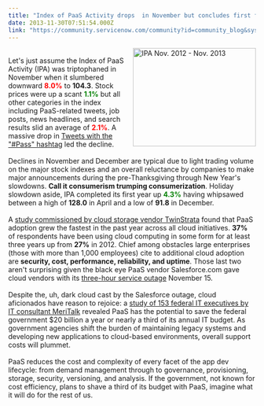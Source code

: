 ```yaml
---
title: "Index of PaaS Activity drops  in November but concludes first full year up "
date: 2013-11-30T07:51:54.000Z
link: "https://community.servicenow.com/community?id=community_blog&sys_id=cccdaea9dbd0dbc01dcaf3231f96192c"
---
```

<p><img  class="jive-image" src="3471e8c6db50d704ed6af3231f9619e5.iix" align="right" alt="IPA Nov. 2012 - Nov. 2013" height="200" width="250" /><br />Let's just assume the Index of PaaS Activity (IPA) was triptophaned in November when it slumbered downward <font color="red"><b>8.0%</b></font> to <b>104.3</b>. Stock prices were up a scant <font color="green"><b>1.1%</b></font> but all other categories in the index including PaaS-related tweets, job posts, news headlines, and search results slid an average of <font color="red"><b>2.1%</b></font>. A massive drop in <a title="witter.com/search?q=%23paas&src=typd" href="https://twitter.com/search?q=%23paas&amp;src=typd">Tweets with the "#Pass" hashtag</a> led the decline. <br /><!--break--><br />Declines in November and December are typical due to light trading volume on the major stock indexes and an overall reluctance by companies to make major announcements during the pre-Thanksgiving through New Year's slowdowns. <b>Call it consumerism trumping consumerization</b>. Holiday slowdown aside, IPA completed its first year up <font color="green"><b>4.3%</b></font> having whipsawed between a high of <b>128.0</b> in April and a low of <b>91.8</b> in December.<br /><br />A <a title="w.eweek.com/small-business/cloud-storage-adoption-rising-among-businesses-twinstrata.html" href="http://www.eweek.com/small-business/cloud-storage-adoption-rising-among-businesses-twinstrata.html">study commissioned by cloud storage vendor TwinStrata</a> found that PaaS adoption grew the fastest in the past year across all cloud initiatives. <b>37%</b> of respondents have been using cloud computing in some form for at least three years up from <b>27%</b> in 2012. Chief among obstacles large enterprises (those with more than 1,000 employees) cite to additional cloud adoption are <b>security, cost, performance, reliability, and uptime</b>. Those last two aren't surprising given the black eye PaaS vendor Salesforce.com gave cloud vendors with its <a title="lthingsd.com/20131115/salesforce-went-down-for-about-three-hours-today-in-north-america-and-europe/" href="http://allthingsd.com/20131115/salesforce-went-down-for-about-three-hours-today-in-north-america-and-europe/">three-hour service outage</a> November 15. <br /><br />Despite the, uh, dark cloud cast by the Salesforce outage, cloud aficionados have reason to rejoice: a <a title="w.forbes.com/sites/joemckendrick/2013/11/20/cloud-computing-may-save-u-s-federal-government-20-billion-a-year-but-theres-more-to-it-than-just-cost-savings/" href="http://www.forbes.com/sites/joemckendrick/2013/11/20/cloud-computing-may-save-u-s-federal-government-20-billion-a-year-but-theres-more-to-it-than-just-cost-savings/">study of 153 federal IT executives by IT consultant MeriTalk</a> revealed PaaS has the potential to save the federal government $20 billion a year or nearly a third of its annual IT budget. As government agencies shift the burden of maintaining legacy systems and developing new applications to cloud-based environments, overall support costs will plummet. <br /><br />PaaS reduces the cost and complexity of every facet of the app dev lifecycle: from demand management through to governance, provisioning, storage, security, versioning, and analysis. If the government, not known for cost efficiency, plans to shave a third of its budget with PaaS, imagine what it will do for the rest of us.</p>